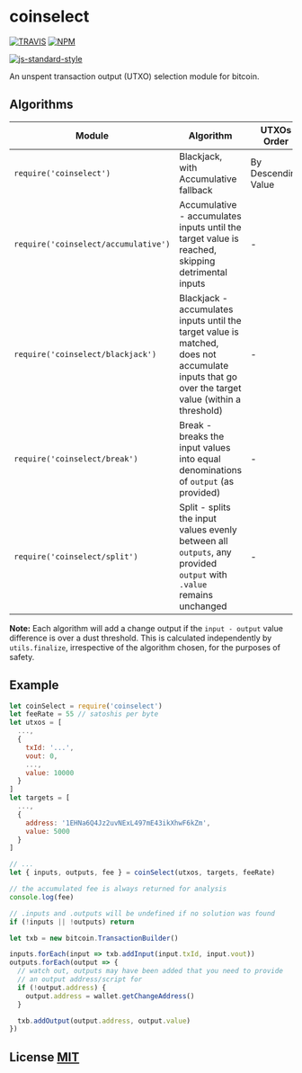 # coinselect

[![TRAVIS](https://secure.travis-ci.org/bitcoinjs/coinselect.png)](http://travis-ci.org/bitcoinjs/coinselect)
[![NPM](http://img.shields.io/npm/v/coinselect.svg)](https://www.npmjs.org/package/coinselect)

[![js-standard-style](https://cdn.rawgit.com/feross/standard/master/badge.svg)](https://github.com/feross/standard)

An unspent transaction output (UTXO) selection module for bitcoin.


## Algorithms
Module | Algorithm | UTXOs Order
-|-|-
`require('coinselect')` | Blackjack, with Accumulative fallback | By Descending Value
`require('coinselect/accumulative')` | Accumulative - accumulates inputs until the target value is reached, skipping detrimental inputs | -
`require('coinselect/blackjack')` | Blackjack - accumulates inputs until the target value is matched, does not accumulate inputs that go over the target value (within a threshold) | -
`require('coinselect/break')` | Break - breaks the input values into equal denominations of `output` (as provided) | -
`require('coinselect/split')` | Split - splits the input values evenly between all `outputs`, any provided `output` with `.value` remains unchanged | -


**Note:** Each algorithm will add a change output if the `input - output` value difference is over a dust threshold.
This is calculated independently by `utils.finalize`, irrespective of the algorithm chosen, for the purposes of safety.

## Example

``` javascript
let coinSelect = require('coinselect')
let feeRate = 55 // satoshis per byte
let utxos = [
  ...,
  {
    txId: '...',
    vout: 0,
    ...,
    value: 10000
  }
]
let targets = [
  ...,
  {
    address: '1EHNa6Q4Jz2uvNExL497mE43ikXhwF6kZm',
    value: 5000
  }
]

// ...
let { inputs, outputs, fee } = coinSelect(utxos, targets, feeRate)

// the accumulated fee is always returned for analysis
console.log(fee)

// .inputs and .outputs will be undefined if no solution was found
if (!inputs || !outputs) return

let txb = new bitcoin.TransactionBuilder()

inputs.forEach(input => txb.addInput(input.txId, input.vout))
outputs.forEach(output => {
  // watch out, outputs may have been added that you need to provide
  // an output address/script for
  if (!output.address) {
    output.address = wallet.getChangeAddress()
  }

  txb.addOutput(output.address, output.value)
})
```


## License [MIT](LICENSE)
